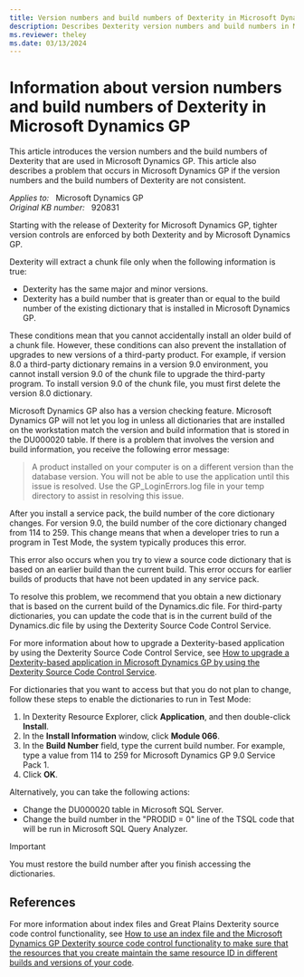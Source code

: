 ```yaml
---
title: Version numbers and build numbers of Dexterity in Microsoft Dynamics GP
description: Describes Dexterity version numbers and build numbers in Microsoft Dynamics GP. Also contains solutions for a related login problem if the version and the build numbers of Dexterity are not consistent.
ms.reviewer: theley
ms.date: 03/13/2024
---
```

# Information about version numbers and build numbers of Dexterity in Microsoft Dynamics GP

This article introduces the version numbers and the build numbers of Dexterity that are used in Microsoft Dynamics GP. This article also describes a problem that occurs in Microsoft Dynamics GP if the version numbers and the build numbers of Dexterity are not consistent.

_Applies to:_ &nbsp; Microsoft Dynamics GP  
_Original KB number:_ &nbsp; 920831

Starting with the release of Dexterity for Microsoft Dynamics GP, tighter version controls are enforced by both Dexterity and by Microsoft Dynamics GP.

Dexterity will extract a chunk file only when the following information is true:

- Dexterity has the same major and minor versions.
- Dexterity has a build number that is greater than or equal to the build number of the existing dictionary that is installed in Microsoft Dynamics GP.

These conditions mean that you cannot accidentally install an older build of a chunk file. However, these conditions can also prevent the installation of upgrades to new versions of a third-party product. For example, if version 8.0 a third-party dictionary remains in a version 9.0 environment, you cannot install version 9.0 of the chunk file to upgrade the third-party program. To install version 9.0 of the chunk file, you must first delete the version 8.0 dictionary.

Microsoft Dynamics GP also has a version checking feature. Microsoft Dynamics GP will not let you log in unless all dictionaries that are installed on the workstation match the version and build information that is stored in the DU000020 table. If there is a problem that involves the version and build information, you receive the following error message:

> A product installed on your computer is on a different version than the database version. You will not be able to use the application until this issue is resolved. Use the GP_LoginErrors.log file in your temp directory to assist in resolving this issue.

After you install a service pack, the build number of the core dictionary changes. For version 9.0, the build number of the core dictionary changed from 114 to 259. This change means that when a developer tries to run a program in Test Mode, the system typically produces this error.

This error also occurs when you try to view a source code dictionary that is based on an earlier build than the current build. This error occurs for earlier builds of products that have not been updated in any service pack.

To resolve this problem, we recommend that you obtain a new dictionary that is based on the current build of the Dynamics.dic file. For third-party dictionaries, you can update the code that is in the current build of the Dynamics.dic file by using the Dexterity Source Code Control Service.

For more information about how to upgrade a Dexterity-based application by using the Dexterity Source Code Control Service, see [How to upgrade a Dexterity-based application in Microsoft Dynamics GP by using the Dexterity Source Code Control Service](https://support.microsoft.com/topic/how-to-upgrade-a-dexterity-based-application-in-microsoft-dynamics-gp-by-using-the-dexterity-source-code-control-service-9a592921-430d-e33b-9ab5-b7072dd9d026).

For dictionaries that you want to access but that you do not plan to change, follow these steps to enable the dictionaries to run in Test Mode:

1. In Dexterity Resource Explorer, click **Application**, and then double-click **Install**.
2. In the **Install Information** window, click **Module 066**.
3. In the **Build Number** field, type the current build number. For example, type a value from 114 to 259 for Microsoft Dynamics GP 9.0 Service Pack 1.
4. Click **OK**.

Alternatively, you can take the following actions:

- Change the DU000020 table in Microsoft SQL Server.
- Change the build number in the "PRODID = 0" line of the TSQL code that will be run in Microsoft SQL Query Analyzer.

> [!IMPORTANT]
> You must restore the build number after you finish accessing the dictionaries.

## References

For more information about index files and Great Plains Dexterity source code control functionality, see [How to use an index file and the Microsoft Dynamics GP Dexterity source code control functionality to make sure that the resources that you create maintain the same resource ID in different builds and versions of your code](https://support.microsoft.com/topic/how-to-use-an-index-file-and-the-microsoft-dynamics-gp-dexterity-source-code-control-functionality-to-make-sure-that-the-resources-that-you-create-maintain-the-same-resource-id-in-different-builds-and-versions-of-your-code-02402cc4-d884-afcf-d910-1d47722c18cc).

